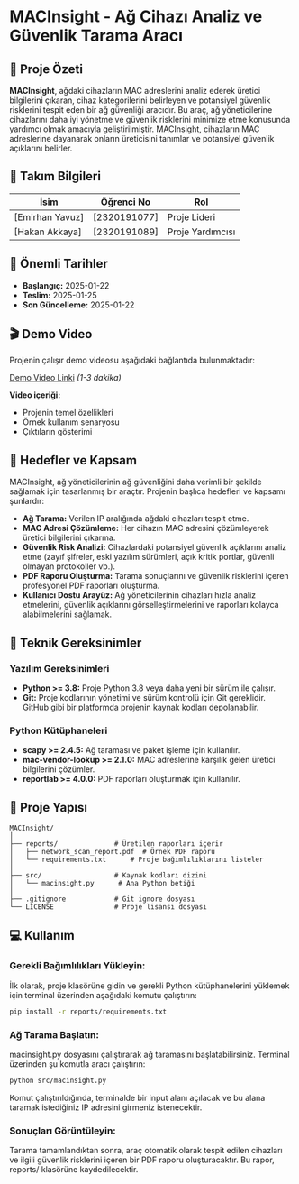 # MACInsight - Ağ Cihazı Analiz ve Güvenlik Tarama Aracı

## 🎯 Proje Özeti

**MACInsight**, ağdaki cihazların MAC adreslerini analiz ederek üretici bilgilerini çıkaran, cihaz kategorilerini belirleyen ve potansiyel güvenlik risklerini tespit eden bir ağ güvenliği aracıdır. Bu araç, ağ yöneticilerine cihazlarını daha iyi yönetme ve güvenlik risklerini minimize etme konusunda yardımcı olmak amacıyla geliştirilmiştir. MACInsight, cihazların MAC adreslerine dayanarak onların üreticisini tanımlar ve potansiyel güvenlik açıklarını belirler.

## 👥 Takım Bilgileri

| İsim            | Öğrenci No   | Rol              |
| --------------- | ------------ | ---------------- |
| [Emirhan Yavuz] | [2320191077] | Proje Lideri     |
| [Hakan Akkaya]  | [2320191089] | Proje Yardımcısı |

## 📅 Önemli Tarihler

- **Başlangıç:** 2025-01-22
- **Teslim:** 2025-01-25
- **Son Güncelleme:** 2025-01-22

## 🎬 Demo Video

Projenin çalışır demo videosu aşağıdaki bağlantıda bulunmaktadır:

[Demo Video Linki](#) _(1-3 dakika)_

**Video içeriği:**

- Projenin temel özellikleri
- Örnek kullanım senaryosu
- Çıktıların gösterimi

## 🎯 Hedefler ve Kapsam

MACInsight, ağ yöneticilerinin ağ güvenliğini daha verimli bir şekilde sağlamak için tasarlanmış bir araçtır. Projenin başlıca hedefleri ve kapsamı şunlardır:

- **Ağ Tarama:** Verilen IP aralığında ağdaki cihazları tespit etme.
- **MAC Adresi Çözümleme:** Her cihazın MAC adresini çözümleyerek üretici bilgilerini çıkarma.
- **Güvenlik Risk Analizi:** Cihazlardaki potansiyel güvenlik açıklarını analiz etme (zayıf şifreler, eski yazılım sürümleri, açık kritik portlar, güvenli olmayan protokoller vb.).
- **PDF Raporu Oluşturma:** Tarama sonuçlarını ve güvenlik risklerini içeren profesyonel PDF raporları oluşturma.
- **Kullanıcı Dostu Arayüz:** Ağ yöneticilerinin cihazları hızla analiz etmelerini, güvenlik açıklarını görselleştirmelerini ve raporları kolayca alabilmelerini sağlamak.

## 🔧 Teknik Gereksinimler

### Yazılım Gereksinimleri

- **Python >= 3.8:** Proje Python 3.8 veya daha yeni bir sürüm ile çalışır.
- **Git:** Proje kodlarının yönetimi ve sürüm kontrolü için Git gereklidir. GitHub gibi bir platformda projenin kaynak kodları depolanabilir.

### Python Kütüphaneleri

- **scapy >= 2.4.5:** Ağ taraması ve paket işleme için kullanılır.
- **mac-vendor-lookup >= 2.1.0:** MAC adreslerine karşılık gelen üretici bilgilerini çözümler.
- **reportlab >= 4.0.0:** PDF raporları oluşturmak için kullanılır.

## 📂 Proje Yapısı

```plaintext
MACInsight/
│
├── reports/              # Üretilen raporları içerir
│   ├── network_scan_report.pdf  # Örnek PDF raporu
│   └── requirements.txt      # Proje bağımlılıklarını listeler
│
├── src/                  # Kaynak kodları dizini
│   └── macinsight.py      # Ana Python betiği
│
├── .gitignore            # Git ignore dosyası
└── LICENSE               # Proje lisansı dosyası
```

## 💻 Kullanım

### Gerekli Bağımlılıkları Yükleyin:

İlk olarak, proje klasörüne gidin ve gerekli Python kütüphanelerini yüklemek için terminal üzerinden aşağıdaki komutu çalıştırın:

```bash
pip install -r reports/requirements.txt
```

### Ağ Tarama Başlatın:

macinsight.py dosyasını çalıştırarak ağ taramasını başlatabilirsiniz. Terminal üzerinden şu komutla aracı çalıştırın:

```bash
python src/macinsight.py
```

Komut çalıştırıldığında, terminalde bir input alanı açılacak ve bu alana taramak istediğiniz IP adresini girmeniz istenecektir.

### Sonuçları Görüntüleyin:

Tarama tamamlandıktan sonra, araç otomatik olarak tespit edilen cihazları ve ilgili güvenlik risklerini içeren bir PDF raporu oluşturacaktır. Bu rapor, reports/ klasörüne kaydedilecektir.
